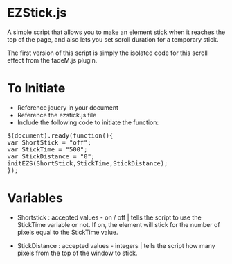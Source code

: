 EZStick.js
=======

A simple script that allows you to make an element stick when it reaches the top of the page, and also lets you set scroll duration for a temporary stick.

The first version of this script is simply the isolated code for this scroll effect from the fadeM.js plugin.

To Initiate
=======

- Reference jquery in your document
- Reference the ezstick.js file
- Include the following code to initiate the function:

<pre>
$(document).ready(function(){
var ShortStick = "off";
var StickTime = "500";
var StickDistance = "0";
initEZS(ShortStick,StickTime,StickDistance);
});
</pre>

Variables
========

- Shortstick : accepted values - on / off | tells the script to use the StickTime variable or not. If on, the element will stick for the number of pixels equal to the StickTime value.

- StickDistance : accepted values - integers | tells the script how many pixels from the top of the window to stick.
